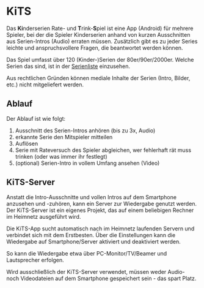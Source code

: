 # KiTS

Das **Ki**nderserien Rate- und **T**rink-**S**piel ist eine App (Android) für mehrere Spieler, bei der die Spieler Kinderserien anhand von kurzen Ausschnitten aus Serien-Intros (Audio) erraten müssen.
Zusätzlich gibt es zu jeder Series leichte und anspruchsvollere Fragen, die beantwortet werden können.

Das Spiel umfasst über 120 (Kinder-)Serien der 80er/90er/2000er.
Welche Serien das sind, ist in der [Serienliste](res/raw/series.csv) einzusehen.

Aus rechtlichen Gründen können mediale Inhalte der Serien (Intro, Bilder, etc.) nicht mitgeliefert werden.

## Ablauf

Der Ablauf ist wie folgt:
1. Ausschnitt des Serien-Intros anhören (bis zu 3x, Audio)
2. erkannte Serie den Mitspieler mitteilen
3. Auflösen
4. Serie mit Rateversuch des Spieler abgleichen, wer fehlerhaft rät muss trinken (oder was immer ihr festlegt)
5. (optional) Serien-Intro in vollem Umfang ansehen (Video)

## KiTS-Server

Anstatt die Intro-Ausschnitte und vollen Intros auf dem Smartphone anzusehen und -zuhören, kann ein Server zur Wiedergabe genutzt werden.
Der KiTS-Server ist ein eigenes Projekt, das auf einem beliebigen Rechner im Heimnetz ausgeführt wird.

Die KiTS-App sucht automatisch nach im Heimnetz laufenden Servern und verbindet sich mit dem Erstbesten.
Über die Einstellungen kann die Wiedergabe auf Smartphone/Server aktiviert und deaktiviert werden.

So kann die Wiedergabe etwa über PC-Monitor/TV/Beamer und Lautsprecher erfolgen.

Wird ausschließlich der KiTS-Server verwendet, müssen weder Audio- noch Videodateien auf dem Smartphone gespeichert sein - das spart Platz.
